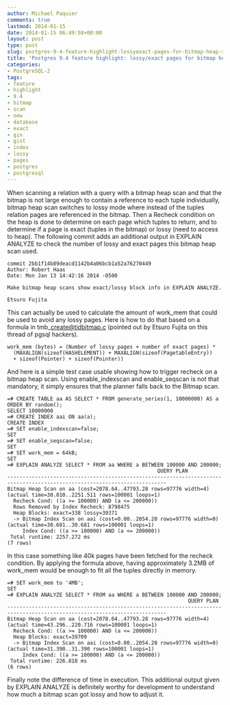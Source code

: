 ```yaml
---
author: Michael Paquier
comments: true
lastmod: 2014-01-15
date: 2014-01-15 06:49:58+00:00
layout: post
type: post
slug: postgres-9-4-feature-highlight-lossyexact-pages-for-bitmap-heap-scan
title: 'Postgres 9.4 feature highlight: lossy/exact pages for bitmap heap scan'
categories:
- PostgreSQL-2
tags:
- feature
- highlight
- 9.4
- bitmap
- scan
- new
- database
- exact
- gin
- gist
- index
- lossy
- pages
- postgres
- postgresql
---
```

When scanning a relation with a query with a bitmap heap scan and that the bitmap is not large enough to contain a reference to each tuple individually, bitmap heap scan switches to lossy mode where instead of the tuples relation pages are referenced in the bitmap. Then a Recheck condition on the heap is done to determine on each page which tuples to return, and to determine if a page is exact (tuples in the bitmap) or lossy (need to access to heap). The following commit adds an additional output in EXPLAIN ANALYZE to check the number of lossy and exact pages this bitmap heap scan used.

    commit 2bb1f14b89deacd1142b4a06bcb1a52a76270449
    Author: Robert Haas
    Date: Mon Jan 13 14:42:16 2014 -0500
 
    Make bitmap heap scans show exact/lossy block info in EXPLAIN ANALYZE.
 
    Etsuro Fujita

This can actually be used to calculate the amount of work\_mem that could be used to avoid any lossy pages. Here is how to do that based on a formula in tmb\_create@tidbitmap.c (pointed out by Etsuro Fujita on this thread of pgsql hackers).

    work_mem (bytes) = (Number of lossy pages + number of exact pages) *
      (MAXALIGN(sizeof(HASHELEMENT)) + MAXALIGN(sizeof(PagetableEntry))
      + sizeof(Pointer) + sizeof(Pointer))

And here is a simple test case usable showing how to trigger recheck on a bitmap heap scan. Using enable\_indexscan and enable\_seqscan is not that mandatory, it simply ensures that the planner falls back to the Bitmap scan.

    =# CREATE TABLE aa AS SELECT * FROM generate_series(1, 10000000) AS a ORDER BY random();
    SELECT 10000000
    =# CREATE INDEX aai ON aa(a);
    CREATE INDEX
    =# SET enable_indexscan=false;
    SET
    =# SET enable_seqscan=false;
    SET
    =# SET work_mem = 64kB;
    SET
    =# EXPLAIN ANALYZE SELECT * FROM aa WHERE a BETWEEN 100000 AND 200000;
                                                     QUERY PLAN
    --------------------------------------------------------------------------------------------------------------------------
    Bitmap Heap Scan on aa (cost=2078.64..47793.28 rows=97776 width=4) (actual time=30.810..2251.511 rows=100001 loops=1)
      Recheck Cond: ((a >= 100000) AND (a <= 200000))
      Rows Removed by Index Recheck: 8798475
      Heap Blocks: exact=338 lossy=39371
      -> Bitmap Index Scan on aai (cost=0.00..2054.20 rows=97776 width=0) (actual time=30.681..30.681 rows=100001 loops=1)
         Index Cond: ((a >= 100000) AND (a <= 200000))
     Total runtime: 2257.272 ms
    (7 rows)

In this case something like 40k pages have been fetched for the recheck condition. By applying the formula above, having approximately 3.2MB of work\_mem would be enough to fit all the tuples directly in memory.

    =# SET work_mem to '4MB';
    SET
    =# EXPLAIN ANALYZE SELECT * FROM aa WHERE a BETWEEN 100000 AND 200000;
                                                               QUERY PLAN
    --------------------------------------------------------------------------------------------------------------------------
    Bitmap Heap Scan on aa (cost=2078.64..47793.28 rows=97776 width=4) (actual time=43.296..220.716 rows=100001 loops=1)
      Recheck Cond: ((a >= 100000) AND (a <= 200000))
      Heap Blocks: exact=39709
      -> Bitmap Index Scan on aai (cost=0.00..2054.20 rows=97776 width=0) (actual time=31.390..31.390 rows=100001 loops=1)
         Index Cond: ((a >= 100000) AND (a <= 200000))
     Total runtime: 226.818 ms
    (6 rows)

Finally note the difference of time in execution. This additional output given by EXPLAIN ANALYZE is definitely worthy for development to understand how much a bitmap scan got lossy and how to adjust it.
